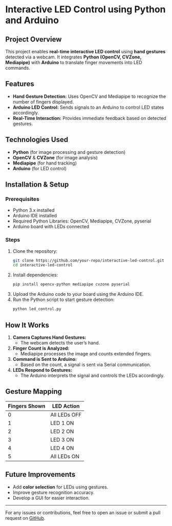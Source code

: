# Interactive LED Control using Python and Arduino

## Project Overview
This project enables **real-time interactive LED control** using **hand gestures** detected via a webcam. It integrates **Python (OpenCV, CVZone, Mediapipe)** with **Arduino** to translate finger movements into LED commands.

## Features
- **Hand Gesture Detection:** Uses OpenCV and Mediapipe to recognize the number of fingers displayed.
- **Arduino LED Control:** Sends signals to an Arduino to control LED states accordingly.
- **Real-Time Interaction:** Provides immediate feedback based on detected gestures.

## Technologies Used
- **Python** (for image processing and gesture detection)
- **OpenCV** & **CVZone** (for image analysis)
- **Mediapipe** (for hand tracking)
- **Arduino** (for LED control)

## Installation & Setup
### Prerequisites
- Python 3.x installed
- Arduino IDE installed
- Required Python Libraries: OpenCV, Mediapipe, CVZone, pyserial
- Arduino board with LEDs connected

### Steps
1. Clone the repository:
   ```bash
   git clone https://github.com/your-repo/interactive-led-control.git
   cd interactive-led-control
   ```
2. Install dependencies:
   ```bash
   pip install opencv-python mediapipe cvzone pyserial
   ```
3. Upload the Arduino code to your board using the Arduino IDE.
4. Run the Python script to start gesture detection:
   ```bash
   python led_control.py
   ```

## How It Works
1. **Camera Captures Hand Gestures:**
   - The webcam detects the user’s hand.
2. **Finger Count is Analyzed:**
   - Mediapipe processes the image and counts extended fingers.
3. **Command is Sent to Arduino:**
   - Based on the count, a signal is sent via Serial communication.
4. **LEDs Respond to Gestures:**
   - The Arduino interprets the signal and controls the LEDs accordingly.

## Gesture Mapping
| Fingers Shown | LED Action        |
|--------------|-----------------|
| 0            | All LEDs OFF     |
| 1            | LED 1 ON         |
| 2            | LED 2 ON         |
| 3            | LED 3 ON         |
| 4            | LED 4 ON         |
| 5            | All LEDs ON      |

## Future Improvements 
- Add **color selection** for LEDs using gestures.
- Improve gesture recognition accuracy.
- Develop a GUI for easier interaction.


---

For any issues or contributions, feel free to open an issue or submit a pull request on [GitHub](https://github.com/your-repo/interactive-led-control).

